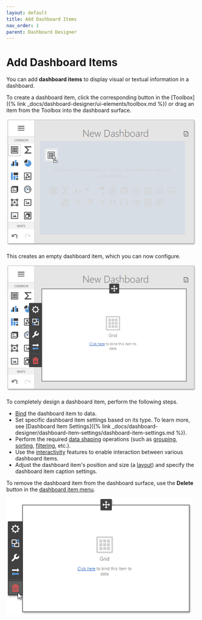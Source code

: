 ```yaml
---
layout: default
title: Add Dashboard Items
nav_order: 1
parent: Dashboard Designer
---
```

# Add Dashboard Items
You can add **dashboard items** to display visual or textual information in a dashboard.

To create a dashboard item, click the corresponding button in the [Toolbox]({% link _docs/dashboard-designer/ui-elements/toolbox.md %}) or drag an item from the Toolbox into the dashboard surface.

![wdd-add-dashboard-item](/assets/images/dashboards/img124596.png)

This creates an empty dashboard item, which you can now configure.

![wdd-empty-dashboard-item](/assets/images/dashboards/img124597.png)

To completely design a dashboard item, perform the following steps.
* [Bind](bind-dashboard-items-to-data.md) the dashboard item to data.
* Set specific dashboard item settings based on its type. To learn more, see [Dashboard Item Settings]({% link _docs/dashboard-designer/dashboard-item-settings/dashboard-item-settings.md %}).
* Perform the required [data shaping](data-shaping.md) operations (such as [grouping](data-shaping/grouping.md), [sorting](data-shaping/sorting.md), [filtering](data-shaping/filtering.md), etc.).
* Use the [interactivity](interactivity.md) features to enable interaction between various dashboard items.
* Adjust the dashboard item's position and size (a [layout](dashboard-layout.md)) and specify the dashboard item caption settings.

To remove the dashboard item from the dashboard surface, use the **Delete** button in the [dashboard item menu](ui-elements/dashboard-item-menu.md).

![wdd-delete-dashboard-item](/assets/images/dashboards/img125500.png)